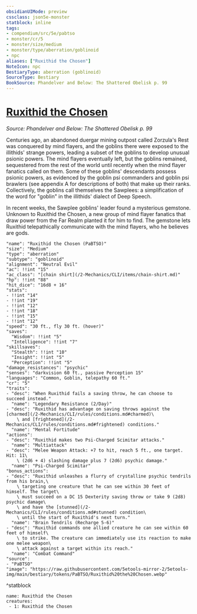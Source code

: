 ```yaml
---
obsidianUIMode: preview
cssclass: json5e-monster
statblock: inline
tags:
- compendium/src/5e/pabtso
- monster/cr/5
- monster/size/medium
- monster/type/aberration/goblinoid
- npc
aliases: ["Ruxithid the Chosen"]
NoteIcon: npc
BestiaryType: aberration (goblinoid)
SourceType: Bestiary
BookSource: Phandelver and Below: The Shattered Obelisk p. 99
---
```

# [Ruxithid the Chosen](2-Mechanics/CLI/bestiary/npc/ruxithid-the-chosen-pabtso.md)
*Source: Phandelver and Below: The Shattered Obelisk p. 99*  

Centuries ago, an abandoned duergar mining outpost called Zorzula's Rest was conquered by mind flayers, and the goblins there were exposed to the illithids' strange powers, leading a subset of the goblins to develop unusual psionic powers. The mind flayers eventually left, but the goblins remained, sequestered from the rest of the world until recently when the mind flayer fanatics called on them. Some of these goblins' descendants possess psionic powers, as evidenced by the goblin psi commanders and goblin psi brawlers (see appendix A for descriptions of both) that make up their ranks. Collectively, the goblins call themselves the Sawplees: a simplification of the word for "goblin" in the illithids' dialect of Deep Speech.

In recent weeks, the Sawplee goblins' leader found a mysterious gemstone. Unknown to Ruxithid the Chosen, a new group of mind flayer fanatics that draw power from the Far Realm planted it for him to find. The gemstone lets Ruxithid telepathically communicate with the mind flayers, who he believes are gods.

```statblock
"name": "Ruxithid the Chosen (PaBTSO)"
"size": "Medium"
"type": "aberration"
"subtype": "goblinoid"
"alignment": "Neutral Evil"
"ac": !!int "15"
"ac_class": "[chain shirt](/2-Mechanics/CLI/items/chain-shirt.md)"
"hp": !!int "88"
"hit_dice": "16d8 + 16"
"stats":
- !!int "14"
- !!int "19"
- !!int "12"
- !!int "18"
- !!int "15"
- !!int "12"
"speed": "30 ft., fly 30 ft. (hover)"
"saves":
  "Wisdom": !!int "5"
  "Intelligence": !!int "7"
"skillsaves":
  "Stealth": !!int "10"
  "Insight": !!int "5"
  "Perception": !!int "5"
"damage_resistances": "psychic"
"senses": "darkvision 60 ft., passive Perception 15"
"languages": "Common, Goblin, telepathy 60 ft."
"cr": "5"
"traits":
- "desc": "When Ruxithid fails a saving throw, he can choose to succeed instead."
  "name": "Legendary Resistance (2/Day)"
- "desc": "Ruxithid has advantage on saving throws against the [charmed](/2-Mechanics/CLI/rules/conditions.md#charmed)\
    \ and [frightened](/2-Mechanics/CLI/rules/conditions.md#frightened) conditions."
  "name": "Mental Fortitude"
"actions":
- "desc": "Ruxithid makes two Psi-Charged Scimitar attacks."
  "name": "Multiattack"
- "desc": "Melee Weapon Attack: +7 to hit, reach 5 ft., one target. Hit: 11\
    \ (2d6 + 4) slashing damage plus 7 (2d6) psychic damage."
  "name": "Psi-Charged Scimitar"
"bonus_actions":
- "desc": "Ruxithid unleashes a flurry of crystalline psychic tendrils from his brain,\
    \ targeting one creature that he can see within 30 feet of himself. The target\
    \ must succeed on a DC 15 Dexterity saving throw or take 9 (2d8) psychic damage\
    \ and have the [stunned](/2-Mechanics/CLI/rules/conditions.md#stunned) condition\
    \ until the start of Ruxithid's next turn."
  "name": "Brain Tendrils (Recharge 5-6)"
- "desc": "Ruxithid commands one allied creature he can see within 60 feet of himself\
    \ to strike. The creature can immediately use its reaction to make one melee weapon\
    \ attack against a target within its reach."
  "name": "Combat Command"
"source":
- "PaBTSO"
"image": "https://raw.githubusercontent.com/5etools-mirror-2/5etools-img/main/bestiary/tokens/PaBTSO/Ruxithid%20the%20Chosen.webp"
```
^statblock

```encounter-table
name: Ruxithid the Chosen
creatures:
 - 1: Ruxithid the Chosen
```